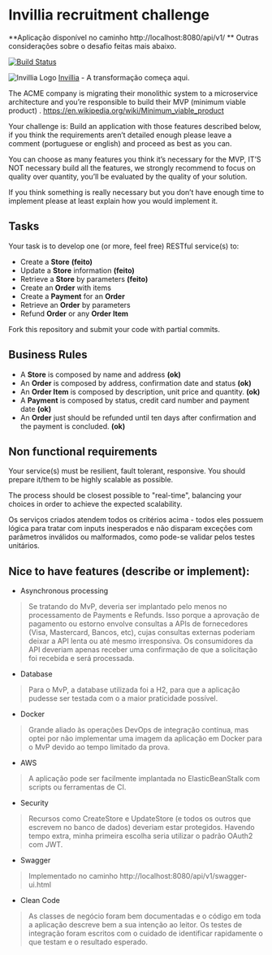 # Invillia recruitment challenge

**Aplicação disponível no caminho http://localhost:8080/api/v1/ **
Outras considerações sobre o desafio feitas mais abaixo.


[![Build Status](https://travis-ci.org/shelsonjava/invillia.svg?branch=master)](https://travis-ci.org/shelsonjava/invillia)

![Invillia Logo](https://invillia.com/public/assets/img/logo-invillia.svg)
[Invillia](https://www.invillia.com/) - A transformação começa aqui.

The ACME company is migrating their monolithic system to a microservice architecture and you’re responsible to build their MVP (minimum viable product)  .
https://en.wikipedia.org/wiki/Minimum_viable_product

Your challenge is:
Build an application with those features described below, if you think the requirements aren’t detailed enough please leave a comment (portuguese or english) and proceed as best as you can.

You can choose as many features you think it’s necessary for the MVP,  IT’S NOT necessary build all the features, we strongly recommend to focus on quality over quantity, you’ll be evaluated by the quality of your solution.

If you think something is really necessary but you don’t have enough time to implement please at least explain how you would implement it.

## Tasks

Your task is to develop one (or more, feel free) RESTful service(s) to:
* Create a **Store** **(feito)**
* Update a **Store** information **(feito)**
* Retrieve a **Store** by parameters **(feito)**
* Create an **Order** with items
* Create a **Payment** for an **Order**
* Retrieve an **Order** by parameters
* Refund **Order** or any **Order Item**

Fork this repository and submit your code with partial commits.

## Business Rules

* A **Store** is composed by name and address **(ok)**
* An **Order** is composed by address, confirmation date and status **(ok)**
* An **Order Item** is composed by description, unit price and quantity. **(ok)**
* A **Payment** is composed by status, credit card number and payment date **(ok)**
* An **Order** just should be refunded until ten days after confirmation and the payment is concluded. **(ok)**

## Non functional requirements

Your service(s) must be resilient, fault tolerant, responsive. You should prepare it/them to be highly scalable as possible.

The process should be closest possible to "real-time", balancing your choices in order to achieve the expected
scalability.

Os serviços criados atendem todos os critérios acima - todos eles possuem lógica para tratar com inputs inesperados e não disparam exceções
com parâmetros inválidos ou malformados, como pode-se validar pelos testes unitários.

## Nice to have features (describe or implement):
* Asynchronous processing
> Se tratando do MvP, deveria ser implantado pelo menos no processamento de Payments e Refunds. Isso porque a aprovação de pagamento ou estorno envolve consultas a APIs de fornecedores (Visa, Mastercard, Bancos, etc), cujas consultas externas poderiam deixar a API lenta ou até mesmo irresponsiva. Os consumidores da API deveriam apenas receber uma confirmação de que a solicitação foi recebida e será processada.
* Database
> Para o MvP, a database utilizada foi a H2, para que a aplicação pudesse ser testada com o a maior praticidade possível.
* Docker
> Grande aliado às operações DevOps de integração contínua, mas optei por não implementar uma imagem da aplicação em Docker para o MvP devido ao tempo limitado da prova.
* AWS
> A aplicação pode ser facilmente implantada no ElasticBeanStalk com scripts ou ferramentas de CI.
* Security
> Recursos como CreateStore e UpdateStore (e todos os outros que escrevem no banco de dados) deveriam estar protegidos. Havendo tempo extra, minha primeira escolha seria utilizar o padrão OAuth2 com JWT.
* Swagger
> Implementado no caminho http://localhost:8080/api/v1/swagger-ui.html 
* Clean Code
> As classes de negócio foram bem documentadas e o código em toda a aplicação descreve bem a sua intenção ao leitor. Os testes de integração foram escritos com o cuidado de identificar rapidamente o que testam e o resultado esperado.
